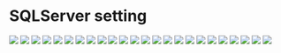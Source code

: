 # SQLServer setting

![](image/1.PNG)
![](image/2.PNG)
![](image/3.PNG)
![](image/4.PNG)
![](image/5.PNG)
![](image/6.PNG)
![](image/7.PNG)
![](image/8.PNG)
![](image/9.PNG)
![](image/10.PNG)
![](image/11.PNG)
![](image/12.PNG)
![](image/13.PNG)
![](image/14.PNG)
![](image/15.PNG)
![](image/16.PNG)
![](image/17.PNG)
![](image/18.PNG)
![](image/19.PNG)
![](image/20.PNG)
![](image/21.PNG)
![](image/22.PNG)
![](image/23.PNG)
![](image/24.PNG)

